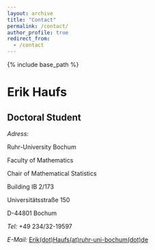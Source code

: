 ```yaml
---
layout: archive
title: "Contact"
permalink: /contact/
author_profile: true
redirect_from:
  - /contact
---
```


{% include base_path %}

Erik Haufs
==========

Doctoral Student
------------------------------

_Adress:_

Ruhr-Uni­ver­si­ty Bo­chum

Faculty of Ma­the­ma­tics

Chair of Mathematical Statistics

Building IB 2/173

Uni­ver­si­täts­stra­ße 150

D-44801 Bo­chum


_Te­l:_
+49 234/32-19597


_E-Mail:_
[Erik(dot)Haufs(at)ruhr-uni-bochum(dot)de](mailto:erik.haufs@rub.de)  


